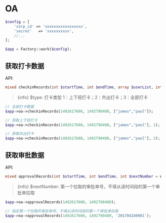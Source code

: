 # OA

```php
$config = [
    'corp_id' => 'xxxxxxxxxxxxxxxxx',
    'secret'   => 'xxxxxxxxxx',
    //...
];

$app = Factory::work($config);
```

## 获取打卡数据

API:

```php
mixed checkinRecords(int $startTime, int $endTime, array $userList, int $type = 3)
```
>  {info} $type: 打卡类型 1：上下班打卡；2：外出打卡；3：全部打卡

```php
// 全部打卡数据
$app->oa->checkinRecords(1492617600, 1492790400, ["james","paul"]);

// 获取上下班打卡
$app->oa->checkinRecords(1492617600, 1492790400, ["james","paul"], 1);

// 获取外出打卡
$app->oa->checkinRecords(1492617600, 1492790400, ["james","paul"], 2);
```

## 获取审批数据

API:

```php
mixed approvalRecords(int $startTime, int $endTime, int $nextNumber = null)
```

>  {info} $nextNumber: 第一个拉取的审批单号，不填从该时间段的第一个审批单拉取

```php
$app->oa->approvalRecords(1492617600, 1492790400);

// 指定第一个拉取的审批单号，不填从该时间段的第一个审批单拉取
$app->oa->approvalRecords(1492617600, 1492790400, '201704240001');
```
